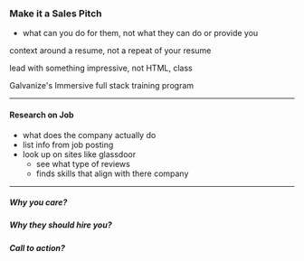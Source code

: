 ### Make it a Sales Pitch
  - what can you do for them, not what they can do or provide you

context around a resume, not a repeat of your resume

lead with something impressive, not HTML, class

Galvanize's Immersive full stack training program

---

#### Research on Job

- what does the company actually do
- list info from job posting
- look up on sites like glassdoor
  - see what type of reviews
  - finds skills that align with there company

---

##### Why you care?


##### Why they should hire you?


##### Call to action?
